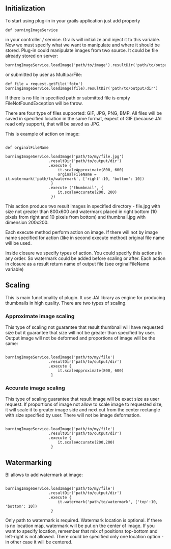 ## Initialization ##

To start using plug-in in your grails application just add property

```
def burningImageService
```

in your controller / service. Grails will initialize and inject it to this variable. Now we must specify what we want to manipulate and where it should be stored. Plug-in could manipulate images from two source. It could be file already stored on server:

```
burningImageService.loadImage('path/to/image').resultDir('path/to/output/dir')
```

or submitted by user as MultiparFile:

```
def file = request.getFile('foto')
burningImageService.loadImage(file).resultDir('path/to/output/dir')
```

If there is no file in specified path or submitted file is empty FileNotFoundException will be throw.

There are four type of files supported: GIF, JPG, PNG, BMP. All files will be saved in specified location in the same format, expect of GIF (because JAI read only support), that will be saved as JPG.

This is example of action on image:

```

def orginalFileName

burningImageService.loadImage('path/to/my/file.jpg')
                   .resultDir('path/to/output/dir')
                   .execute {
                       it.scaleApproximate(800, 600)
                       orginalFileName = it.watermark('path/to/watermark', ['right':10, 'bottom': 10])
                    }
                   .execute ('thumbnail', {
                       it.scaleAccurate(200, 200)
                    })
```

This action produce two result images in specified directory - file.jpg with size not greater than 800x600 and watermark placed in right bottom (10 pixels from right and 10 pixels from bottom) and thumbnail.jpg with dimension 200x200.

Each execute method perform action on image. If there will not by image name specified for action (like in second execute method) original file name will be used.

Inside closure we specify types of action. You could specify this actions in any order. So watermark could be added before scaling or after. Each action in closure as a result return name of output file (see orginalFileName variable)



## Scaling ##

This is main functionality of plugin. It use JAI library as engine for producing thumbnails in high quality. There are two types of scaling.

### Approximate image scaling ###

This type of scaling not guarantee that result thumbnail will have requested size but it guarantee that size will not be greater than specified by user. Output image will not be deformed and proportions of image will be the same:

```

burningImageService.loadImage('path/to/my/file')
                   .resultDir('path/to/output/dir')
                   .execute {
                       it.scaleApproximate(800, 600)
                    }

```

### Accurate image scaling ###

This type of scaling guarantee that result image will be exact size as user request. If proportions of image not allow to scale image to requested size, it will scale it to greater image side and next cut from the center rectangle with size specified by user. There will not be image deformation.

```

burningImageService.loadImage('path/to/my/file')
                   .resultDir('path/to/output/dir')
                   .execute {
                       it.scaleAccurate(200,200)
                    }
```


## Watermarking ##

BI allows to add watermark at image:

```

burningImageService.loadImage('path/to/my/file')
                   .resultDir('path/to/output/dir')
                   .execute {
                       it.watermark('path/to/watermark', ['top':10, 'bottom': 10])
                    }
```

Only path to watermark is required. Watermark location is optional. If there is no location map, watermark will be put on the center of image. If you want to specify location, remember that mix of positions top-bottom and left-right is not allowed. There could be specified only one location option - in other case it will be centered.